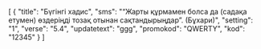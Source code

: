 [
  {
    "title": "Бүгінгі хадис",
    "sms": "“Жарты құрмамен болса да (садақа етумен) өздеріңді тозақ отынан сақтандырыңдар”. (Бұхари)",
    "setting": "1",
    "verse": "5.4",
    "updatetext": "ggg",
    "promokod": "QWERTY",
    "kod": "12345"
  }
]
